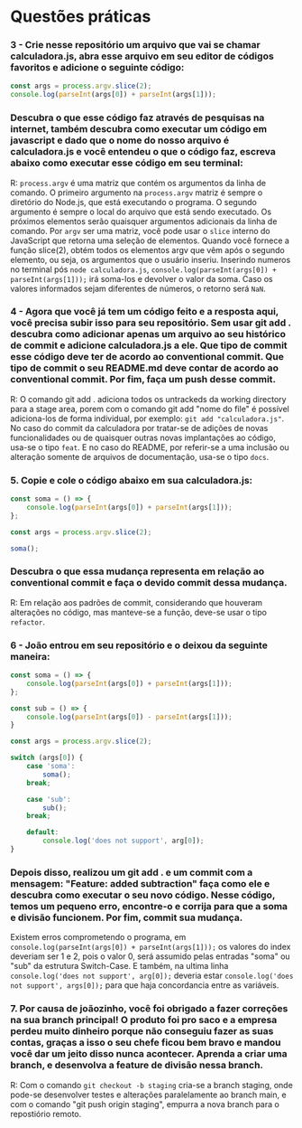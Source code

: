 # Questões práticas
### 3 - Crie nesse repositório um arquivo que vai se chamar calculadora.js, abra esse arquivo em seu editor de códigos favoritos e adicione o seguinte código:

```js
const args = process.argv.slice(2);
console.log(parseInt(args[0]) + parseInt(args[1]));
```

### Descubra o que esse código faz através de pesquisas na internet, também descubra como executar um código em javascript e dado que o nome do nosso arquivo é calculadora.js e você entendeu o que o código faz, escreva abaixo como executar esse código em seu terminal:

R: `process.argv` é uma matriz que contém os argumentos da linha de comando. O primeiro argumento na `process.argv` matriz é sempre o diretório do Node.js, que está executando o programa. O segundo argumento é sempre o local do arquivo que está sendo executado. Os próximos elementos serão quaisquer argumentos adicionais da linha de comando. Por `argv` ser uma matriz, você pode usar o `slice` interno do JavaScript que retorna uma seleção de elementos. Quando você fornece a função slice(2), obtém todos os elementos argv que vêm após o segundo elemento, ou seja, os argumentos que o usuário inseriu. Inserindo numeros no terminal pós `node calculadora.js`, `console.log(parseInt(args[0]) + parseInt(args[1]));` irá soma-los e devolver o valor da soma. Caso os valores informados sejam diferentes de números, o retorno será `NaN`.

### 4 - Agora que você já tem um código feito e a resposta aqui, você precisa subir isso para seu repositório. Sem usar git add . descubra como adicionar apenas um arquivo ao seu histórico de commit e adicione calculadora.js a ele. Que tipo de commit esse código deve ter de acordo ao conventional commit. Que tipo de commit o seu README.md deve contar de acordo ao conventional commit. Por fim, faça um push desse commit.

R: O comando git add . adiciona todos os untrackeds da working directory para a stage area, porem com o comando git add "nome do file" é possível adiciona-los de forma individual, por exemplo: `git add "calculadora.js"`. No caso do commit da calculadora por tratar-se de adições de novas funcionalidades ou de quaisquer outras novas implantações ao código, usa-se o tipo `feat`. E no caso do README, por referir-se a uma inclusão ou alteração somente de arquivos de documentação, usa-se o tipo `docs`.

### 5. Copie e cole o código abaixo em sua calculadora.js:

```js
const soma = () => {
    console.log(parseInt(args[0]) + parseInt(args[1]));
};

const args = process.argv.slice(2);

soma();
```

### Descubra o que essa mudança representa em relação ao conventional commit e faça o devido commit dessa mudança.

R: Em relação aos padrões de commit, considerando que houveram alterações no código, mas manteve-se a função, deve-se usar o tipo `refactor`.

### 6 - João entrou em seu repositório e o deixou da seguinte maneira:

```js
const soma = () => {
    console.log(parseInt(args[0]) + parseInt(args[1]));
};

const sub = () => {
    console.log(parseInt(args[0]) - parseInt(args[1]));  
}

const args = process.argv.slice(2);

switch (args[0]) {
    case 'soma':
        soma();
    break;

    case 'sub':
        sub();
    break;

    default:
        console.log('does not support', arg[0]);
}
```

### Depois disso, realizou um git add . e um commit com a mensagem: "Feature: added subtraction" faça como ele e descubra como executar o seu novo código. Nesse código, temos um pequeno erro, encontre-o e corrija para que a soma e divisão funcionem. Por fim, commit sua mudança.

Existem erros comprometendo o programa, em `console.log(parseInt(args[0]) + parseInt(args[1]));` os valores do index deveriam ser 1 e 2, pois o valor 0, será assumido pelas entradas "soma" ou "sub" da estrutura Switch-Case. E também, na ultima linha `console.log('does not support', arg[0]);` deveria estar `console.log('does not support', args[0]);` para que haja concordancia entre as variáveis.

### 7. Por causa de joãozinho, você foi obrigado a fazer correções na sua branch principal! O produto foi pro saco e a empresa perdeu muito dinheiro porque não conseguiu fazer as suas contas, graças a isso o seu chefe ficou bem bravo e mandou você dar um jeito disso nunca acontecer. Aprenda a criar uma branch, e desenvolva a feature de divisão nessa branch.

R: Com o comando `git checkout -b staging` cria-se a branch staging, onde pode-se desenvolver testes e alterações paralelamente ao branch main, e com o comando "git push origin staging", empurra a nova branch para o repostiório remoto.



